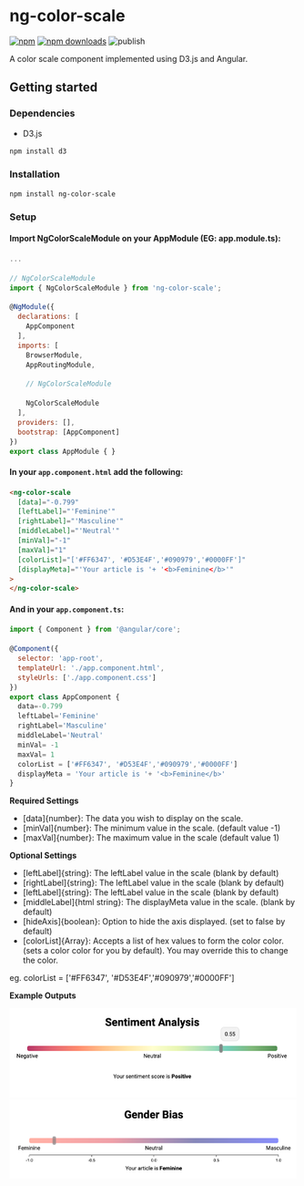 # ng-color-scale

[![npm](https://img.shields.io/npm/v/ng-color-scale.svg)](https://www.npmjs.com/package/ng-color-scale)
[![npm downloads](https://img.shields.io/npm/dm/ng-color-scale.svg)](https://npmjs.org/ng-color-scale)
![publish](https://github.com/eddrichjanzzen/ng-color-scale/workflows/Publish%20color/badge.svg)

A color scale component implemented using D3.js and Angular. 


## Getting started

### Dependencies
* D3.js

```
npm install d3
```

### Installation

```
npm install ng-color-scale
```

### Setup
#### Import NgColorScaleModule on your AppModule (EG: app.module.ts):

```js
...

// NgColorScaleModule
import { NgColorScaleModule } from 'ng-color-scale';

@NgModule({
  declarations: [
    AppComponent
  ],
  imports: [
    BrowserModule,
    AppRoutingModule,

    // NgColorScaleModule

    NgColorScaleModule
  ],
  providers: [],
  bootstrap: [AppComponent]
})
export class AppModule { }
```
#### In your `app.component.html` add the following:

```html
<ng-color-scale
  [data]="-0.799"
  [leftLabel]="'Feminine'"
  [rightLabel]="'Masculine'"
  [middleLabel]="'Neutral'"
  [minVal]="-1"
  [maxVal]="1"
  [colorList]="['#FF6347', '#D53E4F','#090979','#0000FF']"
  [displayMeta]="'Your article is '+ '<b>Feminine</b>'"
>
</ng-color-scale>
```

#### And in your `app.component.ts`:

```js
import { Component } from '@angular/core';

@Component({
  selector: 'app-root',
  templateUrl: './app.component.html',
  styleUrls: ['./app.component.css']
})
export class AppComponent {
  data=-0.799
  leftLabel='Feminine'
  rightLabel='Masculine'
  middleLabel='Neutral'
  minVal= -1
  maxVal= 1
  colorList = ['#FF6347', '#D53E4F','#090979','#0000FF']
  displayMeta = 'Your article is '+ '<b>Feminine</b>'
}
```

__Required Settings__
* [data]{number}: The data you wish to display on the scale.
* [minVal]{number}: The minimum value in the scale. (default value -1)
* [maxVal]{number}:  The maximum value in the scale (default value 1)


__Optional Settings__
* [leftLabel]{string}: The leftLabel value in the scale (blank by default)
* [rightLabel]{string}:  The leftLabel value in the scale (blank by default)
* [leftLabel]{string}: The leftLabel value in the scale (blank by default)
* [middleLabel]{html string}:  The displayMeta value in the scale. (blank by default)
* [hideAxis]{boolean}: Option to hide the axis displayed. (set to false by default)
* [colorList]{Array<string>}: Accepts a list of hex values to form the color color. (sets a color color for you by default). You may override this to change the color. 

eg. colorList = ['#FF6347', '#D53E4F','#090979','#0000FF']

__Example Outputs__

![Sentiment](/images/sentiment-analysis.png)
![Gender](/images/gender-bias.png)

